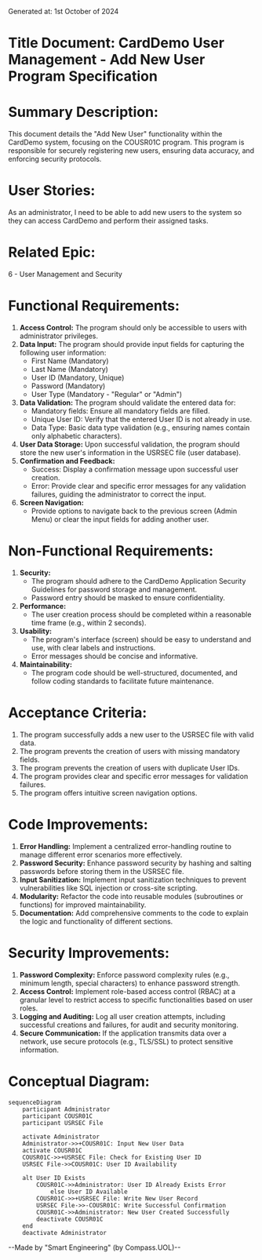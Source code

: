 Generated at: 1st October of 2024

# **Title Document:** CardDemo User Management - Add New User Program Specification

# **Summary Description:**

This document details the "Add New User" functionality within the CardDemo system, focusing on the COUSR01C program. This program is responsible for securely registering new users, ensuring data accuracy, and enforcing security protocols.

# **User Stories:**

As an administrator, I need to be able to add new users to the system so they can access CardDemo and perform their assigned tasks.

# **Related Epic:**

6 - User Management and Security

# **Functional Requirements:**

1.  **Access Control:** The program should only be accessible to users with administrator privileges.
2.  **Data Input:** The program should provide input fields for capturing the following user information:
    *   First Name (Mandatory)
    *   Last Name (Mandatory)
    *   User ID (Mandatory, Unique)
    *   Password (Mandatory)
    *   User Type (Mandatory - "Regular" or "Admin")
3.  **Data Validation:** The program should validate the entered data for:
    *   Mandatory fields: Ensure all mandatory fields are filled.
    *   Unique User ID: Verify that the entered User ID is not already in use.
    *   Data Type: Basic data type validation (e.g., ensuring names contain only alphabetic characters).
4.  **User Data Storage:** Upon successful validation, the program should store the new user's information in the USRSEC file (user database).
5.  **Confirmation and Feedback:**
    *   Success: Display a confirmation message upon successful user creation.
    *   Error: Provide clear and specific error messages for any validation failures, guiding the administrator to correct the input.
6.  **Screen Navigation:**
    *   Provide options to navigate back to the previous screen (Admin Menu) or clear the input fields for adding another user.

# **Non-Functional Requirements:**

1.  **Security:**
    *   The program should adhere to the CardDemo Application Security Guidelines for password storage and management.
    *   Password entry should be masked to ensure confidentiality.
2.  **Performance:**
    *   The user creation process should be completed within a reasonable time frame (e.g., within 2 seconds).
3.  **Usability:**
    *   The program's interface (screen) should be easy to understand and use, with clear labels and instructions.
    *   Error messages should be concise and informative.
4.  **Maintainability:**
    *   The program code should be well-structured, documented, and follow coding standards to facilitate future maintenance.

# **Acceptance Criteria:**

1.  The program successfully adds a new user to the USRSEC file with valid data.
2.  The program prevents the creation of users with missing mandatory fields.
3.  The program prevents the creation of users with duplicate User IDs.
4.  The program provides clear and specific error messages for validation failures.
5.  The program offers intuitive screen navigation options.

# **Code Improvements:**

1.  **Error Handling:** Implement a centralized error-handling routine to manage different error scenarios more effectively.
2.  **Password Security:** Enhance password security by hashing and salting passwords before storing them in the USRSEC file.
3.  **Input Sanitization:** Implement input sanitization techniques to prevent vulnerabilities like SQL injection or cross-site scripting.
4.  **Modularity:** Refactor the code into reusable modules (subroutines or functions) for improved maintainability.
5.  **Documentation:** Add comprehensive comments to the code to explain the logic and functionality of different sections.

# **Security Improvements:**

1.  **Password Complexity:** Enforce password complexity rules (e.g., minimum length, special characters) to enhance password strength.
2.  **Access Control:** Implement role-based access control (RBAC) at a granular level to restrict access to specific functionalities based on user roles.
3.  **Logging and Auditing:** Log all user creation attempts, including successful creations and failures, for audit and security monitoring.
4.  **Secure Communication:** If the application transmits data over a network, use secure protocols (e.g., TLS/SSL) to protect sensitive information.

# **Conceptual Diagram:**

```mermaid
sequenceDiagram
    participant Administrator
    participant COUSR01C
    participant USRSEC File

    activate Administrator
    Administrator->>+COUSR01C: Input New User Data
    activate COUSR01C
    COUSR01C->>+USRSEC File: Check for Existing User ID
    USRSEC File->>COUSR01C: User ID Availability
    
    alt User ID Exists
        COUSR01C->>Administrator: User ID Already Exists Error
            else User ID Available
        COUSR01C->>+USRSEC File: Write New User Record
        USRSEC File->>-COUSR01C: Write Successful Confirmation
        COUSR01C->>Administrator: New User Created Successfully
        deactivate COUSR01C
    end
    deactivate Administrator
```

--Made by "Smart Engineering" (by Compass.UOL)--